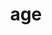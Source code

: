 ---
title: age
di: (to one person)
meaning: hurry up!/ come on!
ch: 8
pos: impverb
derivative: agitation
---